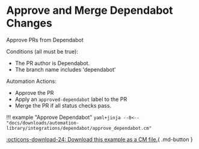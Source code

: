 # Approve and Merge Dependabot Changes

Approve PRs from Dependabot

Conditions (all must be true):

* The PR author is Dependabot.
* The branch name includes 'dependabot'

Automation Actions:

* Approve the PR
* Apply an `approved-dependabot` label to the PR
* Merge the PR if all status checks pass.


!!! example "Approve Dependabot"
    ```yaml+jinja
    --8<-- "docs/downloads/automation-library/integrations/dependabot/approve_dependabot.cm"
    ```
    <div class="result" markdown>
      <span>
      [:octicons-download-24: Download this example as a CM file.](/downloads/automation-library/integrations/dependabot/approve_dependabot.cm){ .md-button }
      </span>
    </div>



